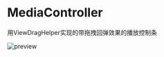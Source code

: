 # MediaController
用ViewDragHelper实现的带拖拽回弹效果的播放控制条  

![preview](https://cloud.githubusercontent.com/assets/3951247/14269932/e329d588-fb1b-11e5-8555-061b8952e100.gif)
